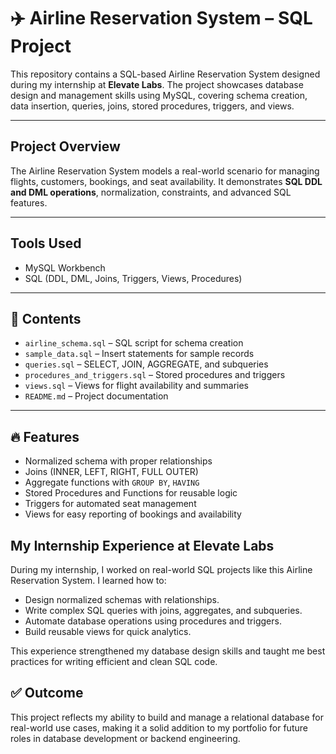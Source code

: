 # ✈️ Airline Reservation System – SQL Project

This repository contains a SQL-based Airline Reservation System designed during my internship at **Elevate Labs**. The project showcases database design and management skills using MySQL, covering schema creation, data insertion, queries, joins, stored procedures, triggers, and views.

---

## Project Overview
The Airline Reservation System models a real-world scenario for managing flights, customers, bookings, and seat availability. It demonstrates **SQL DDL and DML operations**, normalization, constraints, and advanced SQL features.

---

## Tools Used
- MySQL Workbench
- SQL (DDL, DML, Joins, Triggers, Views, Procedures)

---

## 📂 Contents
- `airline_schema.sql` – SQL script for schema creation
- `sample_data.sql` – Insert statements for sample records
- `queries.sql` – SELECT, JOIN, AGGREGATE, and subqueries
- `procedures_and_triggers.sql` – Stored procedures and triggers
- `views.sql` – Views for flight availability and summaries
- `README.md` – Project documentation

---

## 🔥 Features
- Normalized schema with proper relationships
- Joins (INNER, LEFT, RIGHT, FULL OUTER)
- Aggregate functions with `GROUP BY`, `HAVING`
- Stored Procedures and Functions for reusable logic
- Triggers for automated seat management
- Views for easy reporting of bookings and availability



## My Internship Experience at Elevate Labs
During my internship, I worked on real-world SQL projects like this Airline Reservation System. I learned how to:
- Design normalized schemas with relationships.
- Write complex SQL queries with joins, aggregates, and subqueries.
- Automate database operations using procedures and triggers.
- Build reusable views for quick analytics.

This experience strengthened my database design skills and taught me best practices for writing efficient and clean SQL code.

## ✅ Outcome
This project reflects my ability to build and manage a relational database for real-world use cases, making it a solid addition to my portfolio for future roles in database development or backend engineering.
